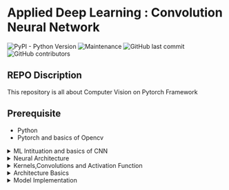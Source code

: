 # Applied Deep Learning : Convolution Neural Network

![PyPI - Python Version](https://img.shields.io/pypi/pyversions/3)
![Maintenance](https://img.shields.io/maintenance/yes/2020)
![GitHub last commit](https://img.shields.io/github/last-commit/Shakil-1501/TSAI)
![GitHub contributors](https://img.shields.io/github/contributors/Shakil-1501/TSAI)


## REPO Discription

   This repository is all about Computer Vision on Pytorch Framework

## Prerequisite

- Python
- Pytorch and basics of Opencv

<details>
<summary>ML Intituation and basics of CNN</summary>

[Work-Link]()

</details>

<details>
<summary>Neural Architecture</summary>

[Work-Link]()

</details>

<details>
<summary>Kernels,Convolutions and Activation Function</summary>

[Work-Link]()

</details>

<details>
<summary>Architecture Basics</summary>

[Work-Link]()

</details>

<details>
<summary>Model Implementation</summary>

[Work-Link]()

</details>
